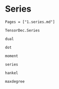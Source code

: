 # Series
```@index
Pages = ["1.series.md"]
```

```@docs 
TensorDec.Series
```

```@docs 
dual
```

```@docs 
dot 
```

```@docs
moment
```

```@docs 
series 
```

```@docs 
hankel 
```

```@docs 
maxdegree 
```

